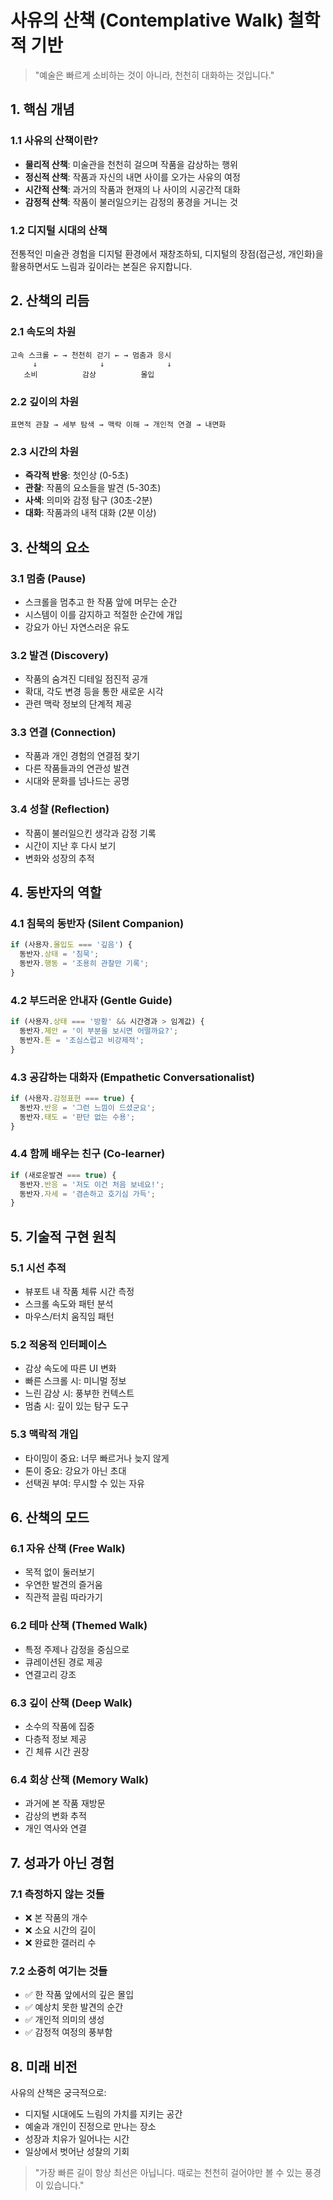 # 사유의 산책 (Contemplative Walk) 철학적 기반
> "예술은 빠르게 소비하는 것이 아니라, 천천히 대화하는 것입니다."

## 1. 핵심 개념

### 1.1 사유의 산책이란?
- **물리적 산책**: 미술관을 천천히 걸으며 작품을 감상하는 행위
- **정신적 산책**: 작품과 자신의 내면 사이를 오가는 사유의 여정
- **시간적 산책**: 과거의 작품과 현재의 나 사이의 시공간적 대화
- **감정적 산책**: 작품이 불러일으키는 감정의 풍경을 거니는 것

### 1.2 디지털 시대의 산책
전통적인 미술관 경험을 디지털 환경에서 재창조하되, 
디지털의 장점(접근성, 개인화)을 활용하면서도
느림과 깊이라는 본질은 유지합니다.

## 2. 산책의 리듬

### 2.1 속도의 차원
```
고속 스크롤 ← → 천천히 걷기 ← → 멈춤과 응시
     ↓              ↓              ↓
   소비          감상          몰입
```

### 2.2 깊이의 차원
```
표면적 관찰 → 세부 탐색 → 맥락 이해 → 개인적 연결 → 내면화
```

### 2.3 시간의 차원
- **즉각적 반응**: 첫인상 (0-5초)
- **관찰**: 작품의 요소들을 발견 (5-30초)
- **사색**: 의미와 감정 탐구 (30초-2분)
- **대화**: 작품과의 내적 대화 (2분 이상)

## 3. 산책의 요소

### 3.1 멈춤 (Pause)
- 스크롤을 멈추고 한 작품 앞에 머무는 순간
- 시스템이 이를 감지하고 적절한 순간에 개입
- 강요가 아닌 자연스러운 유도

### 3.2 발견 (Discovery)
- 작품의 숨겨진 디테일 점진적 공개
- 확대, 각도 변경 등을 통한 새로운 시각
- 관련 맥락 정보의 단계적 제공

### 3.3 연결 (Connection)
- 작품과 개인 경험의 연결점 찾기
- 다른 작품들과의 연관성 발견
- 시대와 문화를 넘나드는 공명

### 3.4 성찰 (Reflection)
- 작품이 불러일으킨 생각과 감정 기록
- 시간이 지난 후 다시 보기
- 변화와 성장의 추적

## 4. 동반자의 역할

### 4.1 침묵의 동반자 (Silent Companion)
```javascript
if (사용자.몰입도 === '깊음') {
  동반자.상태 = '침묵';
  동반자.행동 = '조용히 관찰만 기록';
}
```

### 4.2 부드러운 안내자 (Gentle Guide)
```javascript
if (사용자.상태 === '방황' && 시간경과 > 임계값) {
  동반자.제안 = '이 부분을 보시면 어떨까요?';
  동반자.톤 = '조심스럽고 비강제적';
}
```

### 4.3 공감하는 대화자 (Empathetic Conversationalist)
```javascript
if (사용자.감정표현 === true) {
  동반자.반응 = '그런 느낌이 드셨군요';
  동반자.태도 = '판단 없는 수용';
}
```

### 4.4 함께 배우는 친구 (Co-learner)
```javascript
if (새로운발견 === true) {
  동반자.반응 = '저도 이건 처음 보네요!';
  동반자.자세 = '겸손하고 호기심 가득';
}
```

## 5. 기술적 구현 원칙

### 5.1 시선 추적
- 뷰포트 내 작품 체류 시간 측정
- 스크롤 속도와 패턴 분석
- 마우스/터치 움직임 패턴

### 5.2 적응적 인터페이스
- 감상 속도에 따른 UI 변화
- 빠른 스크롤 시: 미니멀 정보
- 느린 감상 시: 풍부한 컨텍스트
- 멈춤 시: 깊이 있는 탐구 도구

### 5.3 맥락적 개입
- 타이밍이 중요: 너무 빠르거나 늦지 않게
- 톤이 중요: 강요가 아닌 초대
- 선택권 부여: 무시할 수 있는 자유

## 6. 산책의 모드

### 6.1 자유 산책 (Free Walk)
- 목적 없이 둘러보기
- 우연한 발견의 즐거움
- 직관적 끌림 따라가기

### 6.2 테마 산책 (Themed Walk)
- 특정 주제나 감정을 중심으로
- 큐레이션된 경로 제공
- 연결고리 강조

### 6.3 깊이 산책 (Deep Walk)
- 소수의 작품에 집중
- 다층적 정보 제공
- 긴 체류 시간 권장

### 6.4 회상 산책 (Memory Walk)
- 과거에 본 작품 재방문
- 감상의 변화 추적
- 개인 역사와 연결

## 7. 성과가 아닌 경험

### 7.1 측정하지 않는 것들
- ❌ 본 작품의 개수
- ❌ 소요 시간의 길이
- ❌ 완료한 갤러리 수

### 7.2 소중히 여기는 것들
- ✅ 한 작품 앞에서의 깊은 몰입
- ✅ 예상치 못한 발견의 순간
- ✅ 개인적 의미의 생성
- ✅ 감정적 여정의 풍부함

## 8. 미래 비전

사유의 산책은 궁극적으로:
- 디지털 시대에도 느림의 가치를 지키는 공간
- 예술과 개인이 진정으로 만나는 장소
- 성장과 치유가 일어나는 시간
- 일상에서 벗어난 성찰의 기회

> "가장 빠른 길이 항상 최선은 아닙니다. 
> 때로는 천천히 걸어야만 볼 수 있는 풍경이 있습니다."